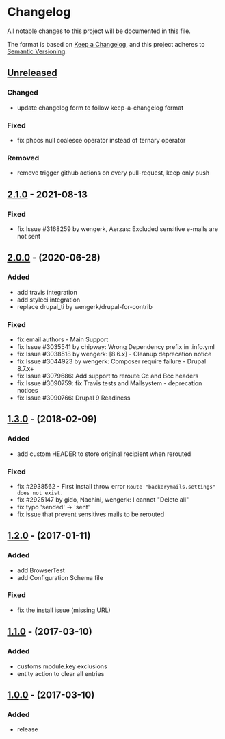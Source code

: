 # Changelog
All notable changes to this project will be documented in this file.

The format is based on [Keep a Changelog](https://keepachangelog.com/en/1.0.0/),
and this project adheres to [Semantic Versioning](https://semver.org/spec/v2.0.0.html).

## [Unreleased]
### Changed
- update changelog form to follow keep-a-changelog format

### Fixed
- fix phpcs null coalesce operator instead of ternary operator

### Removed
- remove trigger github actions on every pull-request, keep only push

## [2.1.0] - 2021-08-13
### Fixed
- fix Issue #3168259 by wengerk, Aerzas: Excluded sensitive e-mails are not sent

## [2.0.0] - (2020-06-28)
### Added
- add travis integration
- add styleci integration
- replace drupal_ti by wengerk/drupal-for-contrib

### Fixed
- fix email authors - Main Support
- fix Issue #3035541 by chipway: Wrong Dependency prefix in .info.yml
- fix Issue #3038518 by wengerk: \[8.6.x] - Cleanup deprecation notice
- fix Issue #3044923 by wengerk: Composer require failure - Drupal 8.7.x+
- fix Issue #3079686: Add support to reroute Cc and Bcc headers
- fix Issue #3090759: fix Travis tests and Mailsystem - deprecation notices
- fix Issue #3090766: Drupal 9 Readiness

## [1.3.0] - (2018-02-09)
### Added
- add custom HEADER to store original recipient when rerouted

### Fixed
- fix #2938562 - First install throw error `Route "backerymails.settings" does not exist.`
- fix #2925147 by gido, Nachini, wengerk: I cannot "Delete all"
- fix typo 'sended' -> 'sent'
- fix issue that prevent sensitives mails to be rerouted

## [1.2.0] - (2017-01-11)
### Added
- add BrowserTest
- add Configuration Schema file

### Fixed
- fix the install issue (missing URL)

## [1.1.0] - (2017-03-10)
### Added
- customs module.key exclusions
- entity action to clear all entries

## [1.0.0] - (2017-03-10)
### Added
- release

[Unreleased]: https://github.com/antistatique/drupal-backerymails/compare/8.x-2.1...HEAD
[2.1.0]: https://github.com/antistatique/drupal-backerymails/compare/8.x-2.0...8.x-2.1
[2.0.0]: https://github.com/antistatique/drupal-backerymails/compare/8.x-1.3...8.x-2.0
[1.3.0]: https://github.com/antistatique/drupal-backerymails/compare/8.x-1.2...8.x-1.3
[1.2.0]: https://github.com/antistatique/drupal-backerymails/compare/8.x-1.1...8.x-1.2
[1.1.0]: https://github.com/antistatique/drupal-backerymails/compare/8.x-1.0...8.x-1.1
[1.0.0]: https://github.com/antistatique/drupal-backerymails/releases/tag/8.x-1.0
